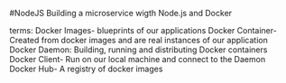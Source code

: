 #NodeJS
Building a microservice wigth Node.js and Docker

terms:
Docker Images- blueprints of our applications
Docker Container- Created from docker images and are real instances of our application
Docker Daemon: Building, running and distributing Docker containers
Docker Client- Run on our local machine and connect to the Daemon
Docker Hub- A registry of docker images
